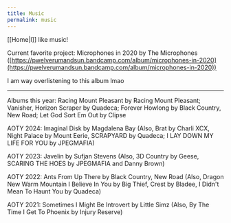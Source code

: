 ```yaml
---
title: Music
permalink: music
---
```


[[Home|I]] like music!

Current favorite project: Microphones in 2020 by The Microphones ([https://pwelverumandsun.bandcamp.com/album/microphones-in-2020](https://pwelverumandsun.bandcamp.com/album/microphones-in-2020))

I am way overlistening to this album lmao

---

Albums this year: Racing Mount Pleasant by Racing Mount Pleasant; Vanisher, Horizon Scraper by Quadeca; Forever Howlong by Black Country, New Road; Let God Sort Em Out by Clipse

AOTY 2024: Imaginal Disk by Magdalena Bay (Also, Brat by Charli XCX, Night Palace by Mount Eerie, SCRAPYARD by Quadeca; I LAY DOWN MY LIFE FOR YOU by JPEGMAFIA)

AOTY 2023: Javelin by Sufjan Stevens (Also, 3D Country by Geese, SCARING THE HOES by JPEGMAFIA and Danny Brown)

AOTY 2022: Ants From Up There by Black Country, New Road (Also, Dragon New Warm Mountain I Believe In You by Big Thief, Crest by Bladee, I Didn't Mean To Haunt You by Quadeca)

AOTY 2021: Sometimes I Might Be Introvert by Little Simz (Also, By The Time I Get To Phoenix by Injury Reserve)
